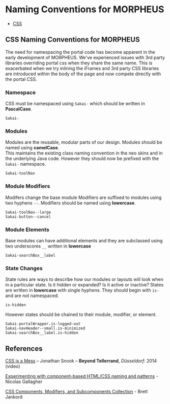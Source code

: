# Naming Conventions for MORPHEUS

* [CSS](#CSS-Naming-Conventions-for-MORPHEUS)

## CSS Naming Conventions for MORPHEUS

The need for namespacing the portal code has become apparent in the early development of MORPHEUS. We've experienced issues with 3rd party libraries overriding portal css when they share the same name. This is exacerbated when we try inlining the iFrames and 3rd party CSS libraries are introduced within the body of the page and now compete directly with the portal CSS.   

### Namespace

CSS must be namespaced using `Sakai-` which should be written in __PascalCase__.

```
Sakai-
``` 

### Modules
Modules are the reusable, modular parts of our design. Modules should be named using __camelCase__.    
This maintains the existing class naming convention in the neo skins and in the underlying Java code. However they should now be prefixed with the `Sakai-` namespace.

```
Sakai-toolNav
```


### Module Modifiers
Modifers change the base module Modifiers are suffixed to modules using two hyphens `--`. Modifiers should be named using __lowercase__.

```
Sakai-toolNav--large
Sakai-button--cancel

```

### Module Elements 

Base modules can have additional elements and they are subclassed using two underscores `__` written in __lowercase__ 

```
Sakai-searchBox__label

```

### State Changes

State rules are ways to describe how our modules or layouts will look when in a particular state. Is it hidden or expanded? Is it active or inactive? States are written in __lowercase__ with single hyphens. They should begin with `is-` and are not namespaced.

```
is-hidden
```
However states should be chained to their module, modifier, or element. 

```
Sakai-portalWrapper.is-logged-out
Sakai-navHeader--small.is-minimized
Sakai-searchBox__label.is-hidden
```

## References

[CSS is a Mess](http://vimeo.com/99877232) – Jonathan Snook – __Beyond Tellerrand__, _Düsseldorf_: 2014 (video)

[Experimenting with component-based HTML/CSS naming and patterns](https://gist.github.com/necolas/1309546) - Nicolas Gallagher

[CSS Components, Modifiers, and Subcomponents Collection](https://github.com/bjankord/CSS-Components-Modifiers-And-Subcomponents-Collection) - Brett Jankord

